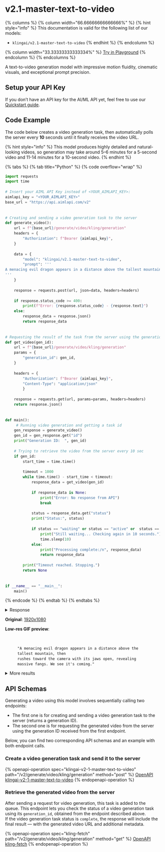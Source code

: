 # v2.1-master-text-to-video

{% columns %}
{% column width="66.66666666666666%" %}
{% hint style="info" %}
This documentation is valid for the following list of our models:

* `klingai/v2.1-master-text-to-video`
{% endhint %}
{% endcolumn %}

{% column width="33.33333333333334%" %}
<a href="https://aimlapi.com/app/?model=klingai/v2.1-master-text-to-video&#x26;mode=video" class="button primary">Try in Playground</a>
{% endcolumn %}
{% endcolumns %}

A text-to-video generation model with impressive motion fluidity, cinematic visuals, and exceptional prompt precision.

## Setup your API Key

If you don’t have an API key for the AI/ML API yet, feel free to use our [Quickstart guide](https://docs.aimlapi.com/quickstart/setting-up).

## Code Example

The code below creates a video generation task, then automatically polls the server every **10** seconds until it finally receives the video URL.

{% hint style="info" %}
This model produces highly detailed and natural-looking videos, so generation may take around 5–6 minutes for a 5-second video and 11-14 minutes for a 10-second video.
{% endhint %}

{% tabs %}
{% tab title="Python" %}
{% code overflow="wrap" %}
```python
import requests
import time

# Insert your AIML API Key instead of <YOUR_AIMLAPI_KEY>:
aimlapi_key = "<YOUR_AIMLAPI_KEY>"
base_url = "https://api.aimlapi.com/v2"


# Creating and sending a video generation task to the server
def generate_video():
    url = f"{base_url}/generate/video/kling/generation"
    headers = {
        "Authorization": f"Bearer {aimlapi_key}", 
    }

    data = {
        "model": "klingai/v2.1-master-text-to-video",
        "prompt": '''
A menacing evil dragon appears in a distance above the tallest mountain, then rushes toward the camera with its jaws open, revealing massive fangs. We see it's coming.
'''
    }
 
    response = requests.post(url, json=data, headers=headers)
    
    if response.status_code >= 400:
        print(f"Error: {response.status_code} - {response.text}")
    else:
        response_data = response.json()
        return response_data
    

# Requesting the result of the task from the server using the generation_id
def get_video(gen_id):
    url = f"{base_url}/generate/video/kling/generation"
    params = {
        "generation_id": gen_id,
    }
    
    headers = {
        "Authorization": f"Bearer {aimlapi_key}", 
        "Content-Type": "application/json"
        }

    response = requests.get(url, params=params, headers=headers)
    return response.json()


def main():
     # Running video generation and getting a task id
    gen_response = generate_video()
    gen_id = gen_response.get("id")
    print("Generation ID:  ", gen_id)

    # Trying to retrieve the video from the server every 10 sec
    if gen_id:
        start_time = time.time()

        timeout = 1000
        while time.time() - start_time < timeout:
            response_data = get_video(gen_id)

            if response_data is None:
                print("Error: No response from API")
                break
        
            status = response_data.get("status")
            print("Status:", status)

            if status == "waiting" or status == "active" or  status == "queued" or status == "generating":
                print("Still waiting... Checking again in 10 seconds.")
                time.sleep(10)
            else:
                print("Processing complete:/n", response_data)
                return response_data
   
        print("Timeout reached. Stopping.")
        return None     


if __name__ == "__main__":
    main()
```
{% endcode %}
{% endtab %}
{% endtabs %}

<details>

<summary>Response</summary>

{% code overflow="wrap" %}
```json5
Generation ID:   ce81dc29-0fb7-4dc9-b412-355933b1b9cf:kling-video/v2.1/master/text-to-video
Status: generating
Still waiting... Checking again in 10 seconds.
Status: generating
Still waiting... Checking again in 10 seconds.
Status: generating
Still waiting... Checking again in 10 seconds.
Status: generating
Still waiting... Checking again in 10 seconds.
Status: generating
Still waiting... Checking again in 10 seconds.
Status: generating
Still waiting... Checking again in 10 seconds.
Status: generating
Still waiting... Checking again in 10 seconds.
Status: generating
Still waiting... Checking again in 10 seconds.
Status: generating
Still waiting... Checking again in 10 seconds.
Status: generating
Still waiting... Checking again in 10 seconds.
Status: generating
Still waiting... Checking again in 10 seconds.
Status: generating
Still waiting... Checking again in 10 seconds.
Status: generating
Still waiting... Checking again in 10 seconds.
Status: generating
Still waiting... Checking again in 10 seconds.
Status: generating
Still waiting... Checking again in 10 seconds.
Status: generating
Still waiting... Checking again in 10 seconds.
Status: generating
Still waiting... Checking again in 10 seconds.
Status: generating
Still waiting... Checking again in 10 seconds.
Status: generating
Still waiting... Checking again in 10 seconds.
Status: generating
Still waiting... Checking again in 10 seconds.
Status: generating
Still waiting... Checking again in 10 seconds.
Status: generating
Still waiting... Checking again in 10 seconds.
Status: completed
Processing complete:/n {'id': 'ce81dc29-0fb7-4dc9-b412-355933b1b9cf:kling-video/v2.1/master/text-to-video', 'status': 'completed', 'video': {'url': 'https://cdn.aimlapi.com/eagle/files/elephant/GOzkGbKnKFhs4uzkbR99Z_output.mp4', 'content_type': 'video/mp4', 'file_name': 'output.mp4', 'file_size': 15676617}}
```
{% endcode %}

</details>

**Original**: [1920x1080](https://drive.google.com/file/d/1ddfusnDAdJ3Fc5bnDuZmCI8PBQpnU3ZQ/view?usp=sharing)

**Low-res GIF preview**:

<div align="left"><figure><img src="../../../.gitbook/assets/klingai-v2.1-master-text-to-video_preview.gif" alt=""><figcaption><p><code>"A menacing evil dragon appears in a distance above the tallest mountain, then</code> <br><code>rushes toward the camera with its jaws open, revealing massive fangs. We see it's coming."</code></p></figcaption></figure></div>

<details>

<summary>More results</summary>

<div align="left"><figure><img src="../../../.gitbook/assets/ezgif-7becf027d77521.gif" alt=""><figcaption><p><code>"A cheerful white raccoon running through a sequoia forest"</code></p></figcaption></figure></div>

<div align="left"><figure><img src="../../../.gitbook/assets/klingai-v2.1-master-text-to-video_preview_3.gif" alt=""><figcaption><p><code>"A T-Rex relaxing on a beach, lying on a sun lounger and wearing sunglasses."</code></p></figcaption></figure></div>

</details>

## API Schemas

Generating a video using this model involves sequentially calling two endpoints:&#x20;

* The first one is for creating and sending a video generation task to the server (returns a generation ID).
* The second one is for requesting the generated video from the server using the generation ID received from the first endpoint.&#x20;

Below, you can find two corresponding API schemas and an example with both endpoint calls.

### Create a video generation task and send it to the server

{% openapi-operation spec="klingai-v2-1-master-text-to-video" path="/v2/generate/video/kling/generation" method="post" %}
[OpenAPI klingai-v2-1-master-text-to-video](https://raw.githubusercontent.com/aimlapi/api-docs/refs/heads/main/docs/api-references/video-models/Kling-AI/v2.1-master-text-to-video.json)
{% endopenapi-operation %}

### Retrieve the generated video from the server

After sending a request for video generation, this task is added to the queue. This endpoint lets you check the status of a video generation task using its `generation_id`, obtained from the endpoint described above.\
If the video generation task status is `complete`, the response will include the final result — with the generated video URL and additional metadata.

{% openapi-operation spec="kling-fetch" path="/v2/generate/video/kling/generation" method="get" %}
[OpenAPI kling-fetch](https://raw.githubusercontent.com/aimlapi/api-docs/refs/heads/main/docs/api-references/video-models/Kling-AI/v1.6-standard-effects-pair.json)
{% endopenapi-operation %}

